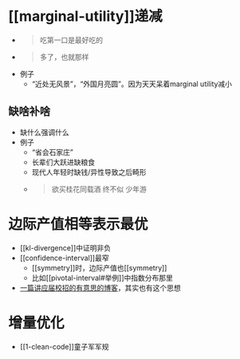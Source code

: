 # [[marginal-utility]]递减
- > 吃第一口是最好吃的
- > 多了，也就那样
- 例子
  - “近处无风景”，“外国月亮圆”。因为天天呆着marginal utility减小
## 缺啥补啥
- 缺什么强调什么
- 例子
  - “省会石家庄”
  - 长辈们大跃进缺粮食
  - 现代人年轻时缺钱/异性导致之后畸形
  - > 欲买桂花同载酒 终不似 少年游
# 边际产值相等表示最优
- [[kl-divergence]]中证明非负
- [[confidence-interval]]最窄
  - [[symmetry]]时，边际产值也[[symmetry]]
  - 比如[[pivotal-interval#举例]]中指数分布那里
- [一篇讲应届校招的有意思的博客](https://midas-technologies.com/zh/blog/20210114/)，其实也有这个思想
# 增量优化
- [[1-clean-code]]童子军军规